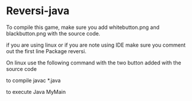 # Reversi-java

To compile this game, make sure you add whitebutton.png and blackbutton.png with the source code.

if you are using linux or if you are note using IDE make sure you comment out the first line 
Package reversi.

On linux use the following command with the two button added with the source code

to compile
javac *.java 

to execute 
Java MyMain
